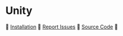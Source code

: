 # Unity

🌰 [Installation](../installation/unity.md) 🌰 [Report Issues](https://codeberg.org/emperorofmars/stf_unity/issues) 🌰 [Source Code](https://codeberg.org/emperorofmars/stf_unity) 🌰
